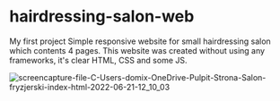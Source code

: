 # hairdressing-salon-web
My first project
Simple responsive website for small hairdressing salon which contents 4 pages.
This website was created without using any frameworks, it's clear HTML, CSS and some JS.

![screencapture-file-C-Users-domix-OneDrive-Pulpit-Strona-Salon-fryzjerski-index-html-2022-06-21-12_10_03](https://user-images.githubusercontent.com/96085902/174775584-6efc6bc9-574f-4553-a787-a5af12067880.png)
